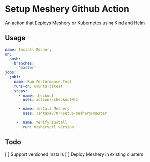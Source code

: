 # Setup Meshery Github Action 

An action that Deploys Meshery on Kubernetes using [Kind](https://kind.sigs.k8s.io/) and [Helm](https://helm.sh)


## Usage  

```yaml
name: Install Meshery
on:
  push:
    branches:
      'master'
jobs:
  job1:
    name: Run Performance Test
    runs-on: ubuntu-latest
    steps:
      - name: checkout
        uses: actions/checkout@v2

      - name: Install Meshery
        uses: s1ntaxe770r/setup-meshery@master

     -  name: Verify Install
        run: mesheryctl version 

```


## Todo 

[ ] Support versioned Installs
[ ] Deploy Meshery in existing clusters
